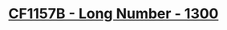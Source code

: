# [CF1157B - Long Number - 1300](https://codeforces.com/problemset/problem/1157/B)
<!--tags: greedy-->
